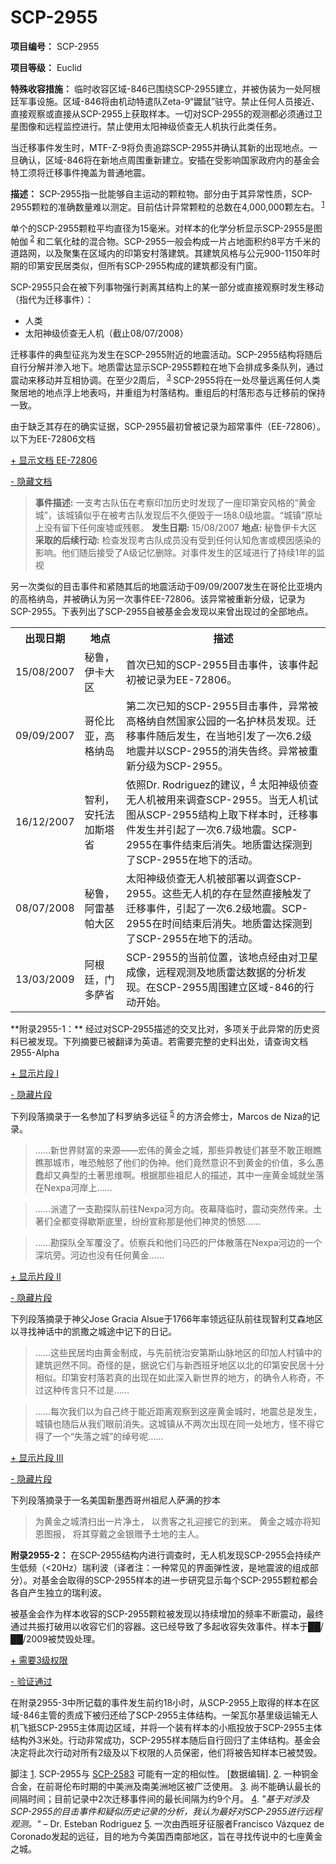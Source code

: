 # SCP-2955
                        


**项目编号：** SCP-2955

**项目等级：** Euclid

**特殊收容措施：** 临时收容区域-846已围绕SCP-2955建立，并被伪装为一处阿根廷军事设施。区域-846将由机动特遣队Zeta-9“鼹鼠”驻守。禁止任何人员接近、直接观察或直接从SCP-2955上获取样本。一切对SCP-2955的观测都必须通过卫星图像和远程监控进行。禁止使用太阳神级侦查无人机执行此类任务。

当迁移事件发生时，MTF-Z-9将负责追踪SCP-2955并确认其新的出现地点。一旦确认，区域-846将在新地点周围重新建立。安插在受影响国家政府内的基金会特工须将迁移事件掩盖为普通地震。

**描述：** SCP-2955指一批能够自主运动的颗粒物。部分由于其异常性质，SCP-2955颗粒的准确数量难以测定。目前估计异常颗粒的总数在4,000,000颗左右。<sup class='footnoteref'>
 <a shape='rect' class='footnoteref' id='footnoteref-1' href='javascript:;' onclick='WIKIDOT.page.utils.scrollToReference(&apos;footnote-1&apos;)'>1</a>
</sup>

单个的SCP-2955颗粒平均直径为15毫米。对样本的化学分析显示SCP-2955是图帕伽<sup class='footnoteref'>
 <a shape='rect' class='footnoteref' id='footnoteref-2' href='javascript:;' onclick='WIKIDOT.page.utils.scrollToReference(&apos;footnote-2&apos;)'>2</a>
</sup>和二氧化硅的混合物。SCP-2955一般会构成一片占地面积约8平方千米的道路网，以及聚集在区域内的印第安村落建筑。其建筑风格与公元900-1150年时期的印第安民居类似，但所有SCP-2955构成的建筑都没有门窗。

SCP-2955只会在被下列事物强行剥离其结构上的某一部分或直接观察时发生移动（指代为迁移事件）：

- 人类
- 太阳神级侦查无人机（截止08/07/2008）

迁移事件的典型征兆为发生在SCP-2955附近的地震活动。SCP-2955结构将随后自行分解并渗入地下。地质雷达显示SCP-2955颗粒在地下会排成多条队列，通过震动来移动并互相协调。在至少2周后，<sup class='footnoteref'>
 <a shape='rect' class='footnoteref' id='footnoteref-3' href='javascript:;' onclick='WIKIDOT.page.utils.scrollToReference(&apos;footnote-3&apos;)'>3</a>
</sup>SCP-2955将在一处尽量远离任何人类聚居地的地点浮上地表吗，并重组为村落结构。重组后的村落形态与迁移前的保持一致。

由于缺乏其存在的确实证据，SCP-2955最初曾被记录为超常事件（EE-72806）。以下为EE-72806文档


<a shape='rect' class='collapsible-block-link' href='javascript:;'>+&#160;&#26174;&#31034;&#25991;&#26723;&#160;EE-72806</a>

<a shape='rect' class='collapsible-block-link' href='javascript:;'>-&#160;&#38544;&#34255;&#25991;&#26723;</a>


> **事件描述:**  一支考古队伍在考察印加历史时发现了一座印第安风格的“黄金城”，该城镇似乎在被考古队发现后不久便毁于一场8.0级地震。“城镇”原址上没有留下任何废墟或残骸。
**发生日期:**  15/08/2007
**地点:**  秘鲁伊卡大区
**采取的后续行动:** 检查发现考古队成员没有受到任何认知危害或模因感染的影响。他们随后接受了A级记忆删除。对事件发生的区域进行了持续1年的监视
> 




另一次类似的目击事件和紧随其后的地震活动于09/09/2007发生在哥伦比亚境内的高格纳岛，并被确认为另一次事件EE-72806。该异常被重新分级，记录为SCP-2955。下表列出了SCP-2955自被基金会发现以来曾出现过的全部地点。

<table class='wiki-content-table'>
 <tr>
  <th colspan='1' rowspan='1'>&#20986;&#29616;&#26085;&#26399;</th>
  <th colspan='1' rowspan='1'>&#22320;&#28857;</th>
  <th colspan='1' rowspan='1'>&#25551;&#36848;</th>
 </tr>
 <tr>
  <td colspan='1' rowspan='1'>15/08/2007</td>
  <td colspan='1' rowspan='1'>&#31192;&#40065;&#65292;&#20234;&#21345;&#22823;&#21306;</td>
  <td colspan='1' rowspan='1'>&#39318;&#27425;&#24050;&#30693;&#30340;SCP-2955&#30446;&#20987;&#20107;&#20214;&#65292;&#35813;&#20107;&#20214;&#36215;&#21021;&#34987;&#35760;&#24405;&#20026;EE-72806&#12290;</td>
 </tr>
 <tr>
  <td colspan='1' rowspan='1'>09/09/2007</td>
  <td colspan='1' rowspan='1'>&#21733;&#20262;&#27604;&#20122;&#65292;&#39640;&#26684;&#32435;&#23707;</td>
  <td colspan='1' rowspan='1'>&#31532;&#20108;&#27425;&#24050;&#30693;&#30340;SCP-2955&#30446;&#20987;&#20107;&#20214;&#65292;&#24322;&#24120;&#34987;&#39640;&#26684;&#32435;&#33258;&#28982;&#22269;&#23478;&#20844;&#22253;&#30340;&#19968;&#21517;&#25252;&#26519;&#21592;&#21457;&#29616;&#12290;&#36801;&#31227;&#20107;&#20214;&#38543;&#21518;&#21457;&#29983;&#65292;&#22312;&#24403;&#22320;&#24341;&#21457;&#20102;&#19968;&#27425;6.2&#32423;&#22320;&#38663;&#24182;&#20197;SCP-2955&#30340;&#28040;&#22833;&#21578;&#32456;&#12290;&#24322;&#24120;&#34987;&#37325;&#26032;&#20998;&#32423;&#20026;SCP-2955&#12290;</td>
 </tr>
 <tr>
  <td colspan='1' rowspan='1'>16/12/2007</td>
  <td colspan='1' rowspan='1'>&#26234;&#21033;&#65292;&#23433;&#25176;&#27861;&#21152;&#26031;&#22612;&#30465;</td>
  <td colspan='1' rowspan='1'>&#20381;&#29031;Dr. Rodriguez&#30340;&#24314;&#35758;&#65292;<sup class='footnoteref'><a shape='rect' class='footnoteref' id='footnoteref-4' href='javascript:;' onclick='WIKIDOT.page.utils.scrollToReference(&apos;footnote-4&apos;)'>4</a></sup> &#22826;&#38451;&#31070;&#32423;&#20390;&#26597;&#26080;&#20154;&#26426;&#34987;&#29992;&#26469;&#35843;&#26597;SCP-2955&#12290;&#24403;&#26080;&#20154;&#26426;&#35797;&#22270;&#20174;SCP-2955&#32467;&#26500;&#19978;&#21462;&#19979;&#26679;&#26412;&#26102;&#65292;&#36801;&#31227;&#20107;&#20214;&#21457;&#29983;&#24182;&#24341;&#36215;&#20102;&#19968;&#27425;6.7&#32423;&#22320;&#38663;&#12290;SCP-2955&#22312;&#20107;&#20214;&#32467;&#26463;&#21518;&#28040;&#22833;&#12290;&#22320;&#36136;&#38647;&#36798;&#25506;&#27979;&#21040;&#20102;SCP-2955&#22312;&#22320;&#19979;&#30340;&#27963;&#21160;&#12290;</td>
 </tr>
 <tr>
  <td colspan='1' rowspan='1'>08/07/2008</td>
  <td colspan='1' rowspan='1'>&#31192;&#40065;&#65292;&#38463;&#38647;&#22522;&#24085;&#22823;&#21306;</td>
  <td colspan='1' rowspan='1'>&#22826;&#38451;&#31070;&#32423;&#20390;&#26597;&#26080;&#20154;&#26426;&#34987;&#37096;&#32626;&#20197;&#35843;&#26597;SCP-2955&#12290;&#36825;&#20123;&#26080;&#20154;&#26426;&#30340;&#23384;&#22312;&#26174;&#28982;&#30452;&#25509;&#35302;&#21457;&#20102;&#36801;&#31227;&#20107;&#20214;&#65292;&#24341;&#36215;&#20102;&#19968;&#27425;6.2&#32423;&#22320;&#38663;&#12290;SCP-2955&#22312;&#26102;&#38388;&#32467;&#26463;&#21518;&#28040;&#22833;&#12290;&#22320;&#36136;&#38647;&#36798;&#25506;&#27979;&#21040;&#20102;SCP-2955&#22312;&#22320;&#19979;&#30340;&#27963;&#21160;&#12290;</td>
 </tr>
 <tr>
  <td colspan='1' rowspan='1'>13/03/2009</td>
  <td colspan='1' rowspan='1'>&#38463;&#26681;&#24311;&#65292;&#38376;&#22810;&#33832;&#30465;</td>
  <td colspan='1' rowspan='1'>SCP-2955&#30340;&#24403;&#21069;&#20301;&#32622;&#65292;&#35813;&#22320;&#28857;&#32463;&#30001;&#23545;&#21355;&#26143;&#25104;&#20687;&#65292;&#36828;&#31243;&#35266;&#27979;&#21450;&#22320;&#36136;&#38647;&#36798;&#25968;&#25454;&#30340;&#20998;&#26512;&#21457;&#29616;&#12290;&#22312;SCP-2955&#21608;&#22260;&#24314;&#31435;&#21306;&#22495;-846&#30340;&#34892;&#21160;&#24320;&#22987;&#12290;</td>
 </tr>
</table>
**附录2955-1：** 经过对SCP-2955描述的交叉比对，多项关于此异常的历史资料已被发现。下列摘要已被翻译为英语。若需要完整的史料出处，请查询文档2955-Alpha


<a shape='rect' class='collapsible-block-link' href='javascript:;'>+&#160;&#26174;&#31034;&#29255;&#27573;&#160;I</a>

<a shape='rect' class='collapsible-block-link' href='javascript:;'>-&#160;&#38544;&#34255;&#29255;&#27573;</a>

下列段落摘录于一名参加了科罗纳多远征<sup class='footnoteref'>
 <a shape='rect' class='footnoteref' id='footnoteref-5' href='javascript:;' onclick='WIKIDOT.page.utils.scrollToReference(&apos;footnote-5&apos;)'>5</a>
</sup> 的方济会修士，Marcos de Niza的记录。


> ……新世界财富的来源——宏伟的黄金之城，那些异教徒们甚至不敢正眼瞧瞧那城市，唯恐触怒了他们的伪神。他们竟然意识不到黄金的价值，多么愚蠢却又典型的土著思维啊。根据那些祖尼人的描述，其中一座黄金城就坐落在Nexpa河岸上……
> 


> ……派遣了一支勘探队前往Nexpa河方向。夜幕降临时，震动突然传来。土著们全都变得歇斯底里，纷纷宣称那是他们神灵的愤怒……
> 


> ……勘探队全军覆没了。侦察兵和他们马匹的尸体散落在Nexpa河边的一个深坑旁。河边也没有任何黄金……
> 





<a shape='rect' class='collapsible-block-link' href='javascript:;'>+&#160;&#26174;&#31034;&#29255;&#27573;&#160;II</a>

<a shape='rect' class='collapsible-block-link' href='javascript:;'>-&#160;&#38544;&#34255;&#29255;&#27573;</a>

下列段落摘录于神父Jose Gracia Alsue于1766年率领远征队前往现智利艾森地区以寻找神话中的凯撒之城途中记下的日记。


> ……这些民居均由黄金制成，与先前统治安第斯山脉地区的印加人村镇中的建筑迥然不同。奇怪的是，据说它们与新西班牙地区以北的印第安民居十分相似。印第安村落若真的出现在如此深入新世界的地方，的确令人称奇，不过这种传言只不过是……
> 


> ……每次我们以为自己终于能近距离观察到这座黄金城时，地震总是发生，城镇也随后从我们眼前消失。这城镇从不两次出现在同一处地方，怪不得它得了一个“失落之城”的绰号呢……
> 





<a shape='rect' class='collapsible-block-link' href='javascript:;'>+&#160;&#26174;&#31034;&#29255;&#27573;&#160;III</a>

<a shape='rect' class='collapsible-block-link' href='javascript:;'>-&#160;&#38544;&#34255;&#29255;&#27573;</a>

下列段落摘录于一名美国新墨西哥州祖尼人萨满的抄本


> 为黄金之城清扫出一片净土，
以贵客之礼迎接它的到来。
黄金之城亦将知恩图报，
将其穿戴之金银赠予土地的主人。
> 




**附录2955-2：** 在SCP-2955结构内进行调查时，无人机发现SCP-2955会持续产生低频（<20Hz）瑞利波（译者注：一种常见的界面弹性波，是地震波的组成部分）。对基金会取得的SCP-2955样本的进一步研究显示每个SCP-2955颗粒都会各自产生独立的瑞利波。

被基金会作为样本收容的SCP-2955颗粒被发现以持续增加的频率不断震动，最终通过共振打破用以收容它们的容器。这已经导致了多起收容失效事件。样本于██/██/2009被焚毁处理。


<a shape='rect' class='collapsible-block-link' href='javascript:;'>+&#160;&#38656;&#35201;3&#32423;&#26435;&#38480;</a>

<a shape='rect' class='collapsible-block-link' href='javascript:;'>-&#160;&#39564;&#35777;&#36890;&#36807;</a>

在附录2955-3中所记载的事件发生前约18小时，从SCP-2955上取得的样本在区域-846主管的责成下被归还给了SCP-2955主体结构。一架瓦尔基里级运输无人机飞抵SCP-2955主体周边区域，并将一个装有样本的小瓶投放于SCP-2955主体结构外3米处。行动非常成功，SCP-2955样本随后自行回归了主体结构。基金会决定将此次行动对所有2级及以下权限的人员保密，他们将被告知样本已被焚毁。





脚注
<a shape='rect' href='javascript:;' onclick='WIKIDOT.page.utils.scrollToReference(&apos;footnoteref-1&apos;)'>1</a>. SCP-2955与 [SCP-2583](/scp-2583) 可能有一定的相似性。 [数据编辑].
<a shape='rect' href='javascript:;' onclick='WIKIDOT.page.utils.scrollToReference(&apos;footnoteref-2&apos;)'>2</a>. 一种铜金合金，在前哥伦布时期的中美洲及南美洲地区被广泛使用。
<a shape='rect' href='javascript:;' onclick='WIKIDOT.page.utils.scrollToReference(&apos;footnoteref-3&apos;)'>3</a>. 尚不能确认最长的间隔时间；目前记录中2次迁移事件间的最长间隔为约9个月。
<a shape='rect' href='javascript:;' onclick='WIKIDOT.page.utils.scrollToReference(&apos;footnoteref-4&apos;)'>4</a>. *"基于对涉及SCP-2955的目击事件和疑似历史记录的分析，我认为最好对SCP-2955进行远程观测。"*  – Dr. Esteban Rodriguez
<a shape='rect' href='javascript:;' onclick='WIKIDOT.page.utils.scrollToReference(&apos;footnoteref-5&apos;)'>5</a>. 一次由西班牙征服者Francisco Vázquez de Coronado发起的远征，目的地为今美国西南部地区，旨在寻找传说中的七座黄金之城。



                    